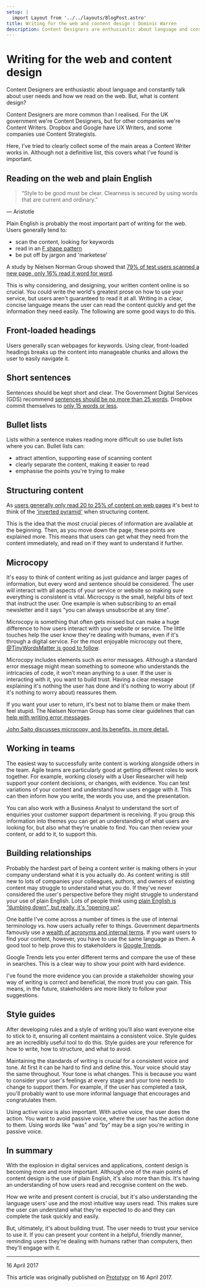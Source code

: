```yaml
---
setup: |
  import Layout from '../../layouts/BlogPost.astro'
title: Writing for the web and content design | Dominic Warren
description: Content Designers are enthusiastic about language and constantly talk about user needs and how we read on the web. But, what is content design?
---
```


# Writing for the web and content design

Content Designers are enthusiastic about language and constantly talk about user needs and how we read on the web. But, what is content design?

Content Designers are more common than I realised. For the UK government we're Content Designers, but for other companies we're Content Writers. Dropbox and Google have UX Writers, and some companies use Content Strategists.

Here, I've tried to clearly collect some of the main areas a Content Writer works in. Although not a definitive list, this covers what I've found is important.

## Reading on the web and plain English

> “Style to be good must be clear. Clearness is secured by using words that are current and ordinary.”

— Aristotle

Plain English is probably the most important part of writing for the web. Users generally tend to:

- scan the content, looking for keywords
- read in an [F shape pattern](https://www.nngroup.com/articles/f-shaped-pattern-reading-web-content/)
- be put off by jargon and 'marketese'

A study by Nielsen Norman Group showed that [79% of test users scanned a new page, only 16% read it word for word](https://www.nngroup.com/articles/how-users-read-on-the-web/).

This is why considering, and designing, your written content online is so crucial. You could write the world's greatest prose on how to use your service, but users aren't guaranteed to read it at all. Writing in a clear, concise language means the user can read the content quickly and get the information they need easily. The following are some good ways to do this.

## Front-loaded headings

Users generally scan webpages for keywords. Using clear, front-loaded headings breaks up the content into manageable chunks and allows the user to easily navigate it.

## Short sentences

Sentences should be kept short and clear. The Government Digital Services (GDS) recommend [sentences should be no more than 25 words](https://insidegovuk.blog.gov.uk/2014/08/04/sentence-length-why-25-words-is-our-limit/). Dropbox commit themselves to [only 15 words or less](https://medium.com/dropbox-design/design-words-with-data-fe3c525994e7).

## Bullet lists

Lists within a sentence makes reading more difficult so use bullet lists where you can. Bullet lists can:

- attract attention, supporting ease of scanning content
- clearly separate the content, making it easier to read
- emphasise the points you're trying to make

## Structuring content

As [users generally only read 20 to 25% of content on web pages](https://www.nngroup.com/articles/how-little-do-users-read/) it's best to think of the ['inverted pyramid'](https://pages.18f.gov/content-guide/structure-the-content/) when structuring content.

This is the idea that the most crucial pieces of information are available at the beginning. Then, as you move down the page, these points are explained more. This means that users can get what they need from the content immediately, and read on if they want to understand it further.

## Microcopy

It's easy to think of content writing as just guidance and larger pages of information, but every word and sentence should be considered. The user will interact with all aspects of your service or website so making sure everything is consistent is vital. Microcopy is the small, helpful bits of text that instruct the user. One example is when subscribing to an email newsletter and it says “you can always unsubscribe at any time”.

Microcopy is something that often gets missed but can make a huge difference to how users interact with your website or service. The little touches help the user know they're dealing with humans, even if it's through a digital service. For the most enjoyable microcopy out there, [@TinyWordsMatter is good to follow](https://twitter.com/tinywordsmatter).

Microcopy includes elements such as error messages. Although a standard error message might mean something to someone who understands the intricacies of code, it won't mean anything to a user. If the user is interacting with it, you want to build trust. Having a clear message explaining it's nothing the user has done and it's nothing to worry about (if it's nothing to worry about) reassures them.

If you want your user to return, it's best not to blame them or make them feel stupid. The Nielsen Norman Group has some clear guidelines that can [help with writing error messages](https://www.nngroup.com/articles/error-message-guidelines/).

[John Saito discusses microcopy, and its benefits, in more detail.](https://uxdesign.cc/the-magic-of-microcopy-a56c5decbe1f)

## Working in teams

The easiest way to successfully write content is working alongside others in the team. Agile teams are particularly good at getting different roles to work together. For example, working closely with a User Researcher will help support your content decisions, or changes, with evidence. You can test variations of your content and understand how users engage with it. This can then inform how you write, the words you use, and the presentation.

You can also work with a Business Analyst to understand the sort of enquiries your customer support department is receiving. If you group this information into themes you can get an understanding of what users are looking for, but also what they're unable to find. You can then review your content, or add to it, to support this.

## Building relationships

Probably the hardest part of being a content writer is making others in your company understand what it is you actually do. As content writing is still new to lots of companies your colleagues, authors, and owners of existing content may struggle to understand what you do. If they've never considered the user's perspective before they might struggle to understand your use of plain English. Lots of people think using [plain English is “dumbing down”, but really, it's “opening up”](https://gds.blog.gov.uk/2014/02/25/gds-this-week-its-not-dumbing-down-its-opening-up/).

One battle I've come across a number of times is the use of internal terminology vs. how users actually refer to things. Government departments famously use a [wealth of acronyms and internal terms](https://18f.gsa.gov/2015/10/14/whats-in-a-name-understanding-and-using-gov-acronyms/). If you want users to find your content, however, you have to use the same language as them. A good tool to help prove this to stakeholders is [Google Trends](https://trends.google.com/trends/).

Google Trends lets you enter different terms and compare the use of these in searches. This is a clear way to show your point with hard evidence.

I've found the more evidence you can provide a stakeholder showing your way of writing is correct and beneficial, the more trust you can gain. This means, in the future, stakeholders are more likely to follow your suggestions.

## Style guides

After developing rules and a style of writing you'll also want everyone else to stick to it, ensuring all content maintains a consistent voice. Style guides are an incredibly useful tool to do this. Style guides are your reference for how to write, how to structure, and what to avoid.

Maintaining the standards of writing is crucial for a consistent voice and tone. At first it can be hard to find and define this. Your voice should stay the same throughout. Your tone is what changes. This is because you want to consider your user's feelings at every stage and your tone needs to change to support them. For example, if the user has completed a task, you'll probably want to use more informal language that encourages and congratulates them.

Using active voice is also important. With active voice, the user does the action. You want to avoid passive voice, where the user has the action done to them. Using words like “was” and “by” may be a sign you're writing in passive voice.

## In summary

With the explosion in digital services and applications, content design is becoming more and more important. Although one of the main points of content design is the use of plain English, it's also more than this. It's having an understanding of how users read and recognise content on the web.

How we write and present content is crucial, but it's also understanding the language users' use and the most intuitive way users read. This makes sure the user can understand what they're expected to do and they can complete the task quickly and easily.

But, ultimately, it's about building trust. The user needs to trust your service to use it. If you can present your content in a helpful, friendly manner, reminding users they're dealing with humans rather than computers, then they'll engage with it.

---

16 April 2017

This article was originally published on [Prototypr](https://blog.prototypr.io/writing-for-the-web-and-content-design-c6416abb9bc5) on 16 April 2017.
